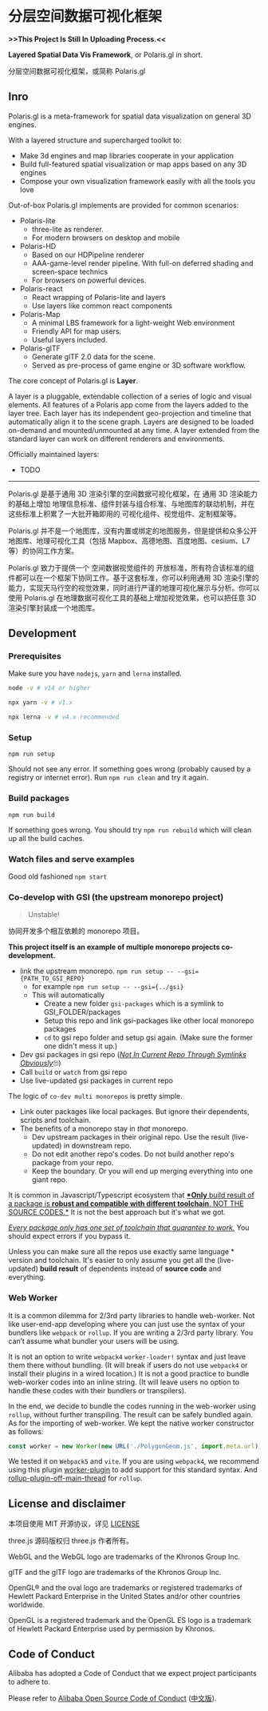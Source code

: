 # 分层空间数据可视化框架

**>>This Project Is Still In Uploading Process.<<**

**Layered Spatial Data Vis Framework**, or Polaris.gl in short.

分层空间数据可视化框架，或简称 Polaris.gl

## Inro

Polaris.gl is a meta-framework for spatial data visualization on general 3D engines.

With a layered structure and supercharged toolkit to:

- Make 3d engines and map libraries cooperate in your application
- Build full-featured spatial visualization or map apps based on any 3D engines
- Compose your own visualization framework easily with all the tools you love

Out-of-box Polaris.gl implements are provided for common scenarios:

- Polaris-lite
  - three-lite as renderer.
  - For modern browsers on desktop and mobile
- Polaris-HD
  - Based on our HDPipeline renderer
  - AAA-game-level render pipeline. With full-on deferred shading and screen-space technics
  - For browsers on powerful devices.
- Polaris-react
  - React wrapping of Polaris-lite and layers
  - Use layers like common react components
- Polaris-Map
  - A minimal LBS framework for a light-weight Web environment
  - Friendly API for map users.
  - Useful layers included.
- Polaris-glTF
  - Generate glTF 2.0 data for the scene.
  - Served as pre-process of game engine or 3D software workflow.

The core concept of Polaris.gl is **Layer**.

A layer is a pluggable, extendable collection of a series of logic and visual elements. All features of a Polaris app come from the layers added to the layer tree.
Each layer has its independent geo-projection and timeline that automatically align it to the scene graph.
Layers are designed to be loaded on-demand and mounted/unmounted at any time.
A layer extended from the standard layer can work on different renderers and environments.

Officially maintained layers:

- TODO

---

Polaris.gl 是基于通用 3D 渲染引擎的空间数据可视化框架，在 通用 3D 渲染能力的基础上增加 地理信息标准、组件封装与组合标准、与地图库的联动机制，并在这些标准上积累了一大批开箱即用的 可视化组件、视觉组件、定制框架等。

Polaris.gl 并不是一个地图库，没有内置或绑定的地图服务，但是提供和众多公开地图库、地理可视化工具（包括 Mapbox、高德地图、百度地图、cesium、L7 等）的协同工作方案。

Polaris.gl 致力于提供一个 空间数据视觉组件的 开放标准，所有符合该标准的组件都可以在一个框架下协同工作。基于这套标准，你可以利用通用 3D 渲染引擎的能力，实现天马行空的视觉效果，同时进行严谨的地理可视化展示与分析。你可以使用 Polaris.gl 在地理数据可视化工具的基础上增加视觉效果，也可以把任意 3D 渲染引擎封装成一个地图库。

## Development

### Prerequisites

Make sure you have `nodejs`, `yarn` and `lerna` installed.

```sh
node -v # v14 or higher

npx yarn -v # v1.x

npx lerna -v # v4.x recommended
```

### Setup

`npm run setup`

Should not see any error. If something goes wrong (probably caused by a registry or internet error). Run `npm run clean` and try it again.

### Build packages

`npm run build`

If something goes wrong. You should try `npm run rebuild` which will clean up all the build caches.

### Watch files and serve examples

Good old fashioned `npm start`

### Co-develop with GSI (the upstream monorepo project)

> Unstable!

协同开发多个相互依赖的 monorepo 项目。

**This project itself is an example of multiple monorepo projects co-development.**

- link the upstream monorepo. `npm run setup -- --gsi={PATH_TO_GSI_REPO}`
  - for example `npm run setup -- --gsi={../gsi}`
  - This will automatically
    - Create a new folder `gsi-packages` which is a symlink to GSI_FOLDER/packages
    - Setup this repo and link gsi-packages like other local monorepo packages
    - `cd` to gsi repo folder and setup gsi again. (Make sure the former one didn't mess it up.)
- Dev gsi packages in gsi repo (<u>_Not In Current Repo Through Symlinks Obviously_</u>🙄️)
- Call `build` or `watch` from gsi repo
- Use live-updated gsi packages in current repo

The logic of `co-dev multi monorepos` is pretty simple.

- Link outer packages like local packages. But ignore their dependents, scripts and toolchain.
- The benefits of a monorepo stay in _that_ monorepo.
  - Dev upstream packages in their original repo. Use the result (live-updated) in downstream repo.
  - Do not edit another repo's codes. Do not build another repo's package from your repo.
  - Keep the boundary. Or you will end up merging everything into one giant repo.

It is common in Javascript/Typescript ecosystem that <u>**\*Only** build result of a package is **robust and compatible with different toolchain**. NOT THE SOURCE CODES.\*</u> It is not the best approach but it's what we got.

_<u>Every package only has one set of toolchain that guarantee to work.</u>_ You should expect errors if you bypass it.

Unless you can make sure all the repos use exactly same language \* version and toolchain. It's easier to only assume you get all the (live-updated) **build result** of dependents instead of **source code** and everything.

### Web Worker

It is a common dilemma for 2/3rd party libraries to handle web-worker. Not like user-end-app developing where you can just use the syntax of your bundlers like `webpack` or `rollup`. If you are writing a 2/3rd party library. You can’t assume what bundler your users will be using.

It is not an option to write `webpack4` `worker-loader!` syntax and just leave them there without bundling. (It will break if users do not use `webpack4` or install their plugins in a wired location.) It is not a good practice to bundle web-worker codes into an inline string. (It will leave users no option to handle these codes with their bundlers or transpilers).

In the end, we decide to bundle the codes running in the web-worker using `rollup`, without further transpiling. The result can be safely bundled again. As for the importing of web-worker. We kept the native worker constructor as follows:

```javascript
const worker = new Worker(new URL('./PolygonGeom.js', import.meta.url))
```

We tested it on `Webpack5` and `vite`. If you are using `webpack4`, we recommend using this plugin [worker-plugin](https://www.npmjs.com/package/worker-plugin) to add support for this standard syntax. And [rollup-plugin-off-main-thread](https://www.npmjs.com/package/@surma/rollup-plugin-off-main-thread) for `rollup`.

## License and disclaimer

本项目使用 MIT 开源协议，详见 [LICENSE](./LICENSE)

three.js 源码版权归 three.js 作者所有。

WebGL and the WebGL logo are trademarks of the Khronos Group Inc.

glTF and the glTF logo are trademarks of the Khronos Group Inc.

OpenGL® and the oval logo are trademarks or registered trademarks of Hewlett Packard Enterprise in the United States and/or other countries worldwide.

OpenGL is a registered trademark and the OpenGL ES logo is a trademark of Hewlett Packard Enterprise used by permission by Khronos.

## Code of Conduct

Alibaba has adopted a Code of Conduct that we expect project participants to adhere to.

Please refer to [Alibaba Open Source Code of Conduct](https://github.com/AlibabaDR/community/blob/master/CODE_OF_CONDUCT.md) ([中文版](https://github.com/AlibabaDR/community/blob/master/CODE_OF_CONDUCT_zh.md)).
